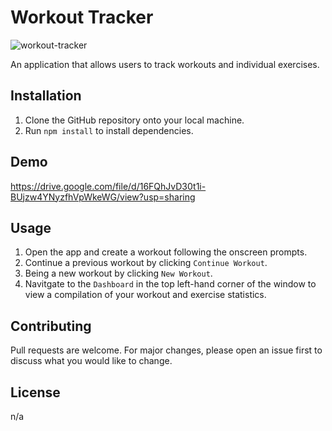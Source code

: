 # Workout Tracker
![workout-tracker](https://user-images.githubusercontent.com/63982568/87492787-f75c0200-c610-11ea-8d15-a51539b2b988.jpg)

An application that allows users to track workouts and individual exercises.

## Installation

1. Clone the GitHub repository onto your local machine.
2. Run `npm install` to install dependencies.

## Demo
https://drive.google.com/file/d/16FQhJvD30t1i-BUjzw4YNyzfhVpWkeWG/view?usp=sharing

## Usage

1. Open the app and create a workout following the onscreen prompts.
2. Continue a previous workout by clicking `Continue Workout`. 
3. Being a new workout by clicking `New Workout`.
4. Navitgate to the `Dashboard` in the top left-hand corner of the window to view a compilation of your workout and exercise statistics.

## Contributing
Pull requests are welcome. For major changes, please open an issue first to discuss what you would like to change.

## License
n/a
